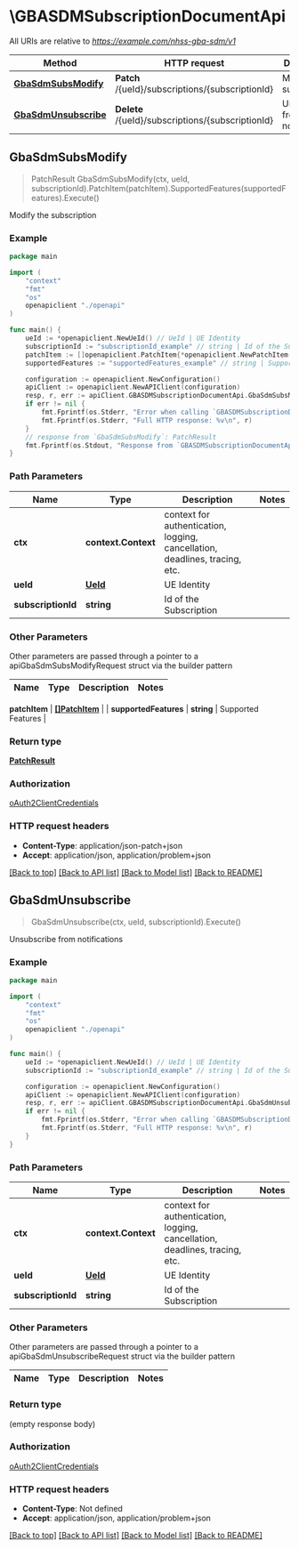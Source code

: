 # \GBASDMSubscriptionDocumentApi

All URIs are relative to *https://example.com/nhss-gba-sdm/v1*

Method | HTTP request | Description
------------- | ------------- | -------------
[**GbaSdmSubsModify**](GBASDMSubscriptionDocumentApi.md#GbaSdmSubsModify) | **Patch** /{ueId}/subscriptions/{subscriptionId} | Modify the subscription
[**GbaSdmUnsubscribe**](GBASDMSubscriptionDocumentApi.md#GbaSdmUnsubscribe) | **Delete** /{ueId}/subscriptions/{subscriptionId} | Unsubscribe from notifications



## GbaSdmSubsModify

> PatchResult GbaSdmSubsModify(ctx, ueId, subscriptionId).PatchItem(patchItem).SupportedFeatures(supportedFeatures).Execute()

Modify the subscription

### Example

```go
package main

import (
    "context"
    "fmt"
    "os"
    openapiclient "./openapi"
)

func main() {
    ueId := *openapiclient.NewUeId() // UeId | UE Identity
    subscriptionId := "subscriptionId_example" // string | Id of the Subscription
    patchItem := []openapiclient.PatchItem{*openapiclient.NewPatchItem(*openapiclient.NewPatchOperation(), "Path_example")} // []PatchItem | 
    supportedFeatures := "supportedFeatures_example" // string | Supported Features (optional)

    configuration := openapiclient.NewConfiguration()
    apiClient := openapiclient.NewAPIClient(configuration)
    resp, r, err := apiClient.GBASDMSubscriptionDocumentApi.GbaSdmSubsModify(context.Background(), ueId, subscriptionId).PatchItem(patchItem).SupportedFeatures(supportedFeatures).Execute()
    if err != nil {
        fmt.Fprintf(os.Stderr, "Error when calling `GBASDMSubscriptionDocumentApi.GbaSdmSubsModify``: %v\n", err)
        fmt.Fprintf(os.Stderr, "Full HTTP response: %v\n", r)
    }
    // response from `GbaSdmSubsModify`: PatchResult
    fmt.Fprintf(os.Stdout, "Response from `GBASDMSubscriptionDocumentApi.GbaSdmSubsModify`: %v\n", resp)
}
```

### Path Parameters


Name | Type | Description  | Notes
------------- | ------------- | ------------- | -------------
**ctx** | **context.Context** | context for authentication, logging, cancellation, deadlines, tracing, etc.
**ueId** | [**UeId**](.md) | UE Identity | 
**subscriptionId** | **string** | Id of the Subscription | 

### Other Parameters

Other parameters are passed through a pointer to a apiGbaSdmSubsModifyRequest struct via the builder pattern


Name | Type | Description  | Notes
------------- | ------------- | ------------- | -------------


 **patchItem** | [**[]PatchItem**](PatchItem.md) |  | 
 **supportedFeatures** | **string** | Supported Features | 

### Return type

[**PatchResult**](PatchResult.md)

### Authorization

[oAuth2ClientCredentials](../README.md#oAuth2ClientCredentials)

### HTTP request headers

- **Content-Type**: application/json-patch+json
- **Accept**: application/json, application/problem+json

[[Back to top]](#) [[Back to API list]](../README.md#documentation-for-api-endpoints)
[[Back to Model list]](../README.md#documentation-for-models)
[[Back to README]](../README.md)


## GbaSdmUnsubscribe

> GbaSdmUnsubscribe(ctx, ueId, subscriptionId).Execute()

Unsubscribe from notifications

### Example

```go
package main

import (
    "context"
    "fmt"
    "os"
    openapiclient "./openapi"
)

func main() {
    ueId := *openapiclient.NewUeId() // UeId | UE Identity
    subscriptionId := "subscriptionId_example" // string | Id of the Subscription

    configuration := openapiclient.NewConfiguration()
    apiClient := openapiclient.NewAPIClient(configuration)
    resp, r, err := apiClient.GBASDMSubscriptionDocumentApi.GbaSdmUnsubscribe(context.Background(), ueId, subscriptionId).Execute()
    if err != nil {
        fmt.Fprintf(os.Stderr, "Error when calling `GBASDMSubscriptionDocumentApi.GbaSdmUnsubscribe``: %v\n", err)
        fmt.Fprintf(os.Stderr, "Full HTTP response: %v\n", r)
    }
}
```

### Path Parameters


Name | Type | Description  | Notes
------------- | ------------- | ------------- | -------------
**ctx** | **context.Context** | context for authentication, logging, cancellation, deadlines, tracing, etc.
**ueId** | [**UeId**](.md) | UE Identity | 
**subscriptionId** | **string** | Id of the Subscription | 

### Other Parameters

Other parameters are passed through a pointer to a apiGbaSdmUnsubscribeRequest struct via the builder pattern


Name | Type | Description  | Notes
------------- | ------------- | ------------- | -------------



### Return type

 (empty response body)

### Authorization

[oAuth2ClientCredentials](../README.md#oAuth2ClientCredentials)

### HTTP request headers

- **Content-Type**: Not defined
- **Accept**: application/json, application/problem+json

[[Back to top]](#) [[Back to API list]](../README.md#documentation-for-api-endpoints)
[[Back to Model list]](../README.md#documentation-for-models)
[[Back to README]](../README.md)

